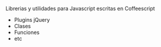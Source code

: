 Librerias y utilidades para Javascript escritas en Coffeescript
- Plugins jQuery
- Clases
- Funciones
- etc
